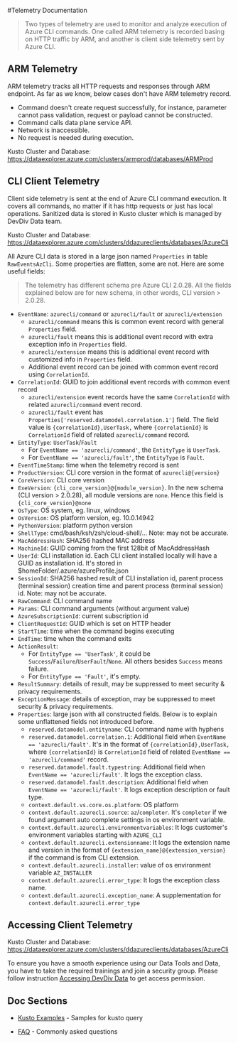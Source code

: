 #Telemetry Documentation

> Two types of telemetry are used to monitor and analyze execution of Azure CLI commands. One called ARM telemetry is recorded basing on HTTP traffic by ARM, and another is client side telemetry sent by Azure CLI.

## ARM Telemetry

ARM telemetry tracks all HTTP requests and responses through ARM endpoint. As far as we know, below cases don't have ARM telemetry record.
- Command doesn't create request successfully, for instance, parameter cannot pass validation, request or payload cannot be constructed.
- Command calls data plane service API.
- Network is inaccessible.
- No request is needed during execution.

Kusto Cluster and Database: https://dataexplorer.azure.com/clusters/armprod/databases/ARMProd


## CLI Client Telemetry

Client side telemetry is sent at the end of Azure CLI command execution. It covers all commands, no matter if it has http requests or just has local operations.
Sanitized data is stored in Kusto cluster which is managed by DevDiv Data team.

Kusto Cluster and Database: https://dataexplorer.azure.com/clusters/ddazureclients/databases/AzureCli

All Azure CLI data is stored in a large json named `Properties` in table `RawEventsAzCli`. Some properties are flatten, some are not. Here are some useful fields:
> The telemetry has different schema pre Azure CLI 2.0.28. All the fields explained below are for new schema, in other words, CLI version > 2.0.28.

- `EventName`: `azurecli/command` or `azurecli/fault` or `azurecli/extension`
    - `azurecli/command` means this is common event record with general `Properties` field.
    - `azurecli/fault` means this is additional event record with extra exception info in `Properties` field.
    - `azurecli/extension` means this is additional event record with customized info in `Properties` field.
    - Additional event record can be joined with common event record using `CorrelationId`.
- `CorrelationId`: GUID to join additional event records with common event record
    - `azurecli/extension` event records have the same `CorrelationId` with related `azurecli/command` event record.
    - `azurecli/fault` event has `Properties['reserved.datamodel.correlation.1']` field. The field value is `{correlationId},UserTask,` where `{correlationId}` is `CorrelationId` field of related `azurecli/command` record.
- `EntityType`: `UserTask`/`Fault`
    - For `EventName == 'azurecli/command'`, the `EntityType` is `UserTask`.
    - For `EventName == 'azurecli/fault'`, the `EntityType` is `Fault`.
- `EventTimeStamp`: time when the telemetry record is sent
- `ProductVersion`: CLI core version in the format of `azurecli@{version}`
- `CoreVersion`: CLI core version
- `ExeVersion`: `{cli_core_version}@{module_version}`. In the new schema (CLI version > 2.0.28), all module versions are `none`. Hence this field is `{cli_core_version}@none`
- `OsType`: OS system, eg. linux, windows
- `OsVersion`: OS platform version, eg. 10.0.14942
- `PythonVersion`: platform python version
- `ShellType`: cmd/bash/ksh/zsh/cloud-shell/... Note: may not be accurate.
- `MacAddressHash`: SHA256 hashed MAC address
- `MachineId`: GUID coming from the first 128bit of MacAddressHash
- `UserId`: CLI installation id. Each CLI client installed locally will have a GUID as installation id. It's stored in $homeFolder/.azure/azureProfile.json
- `SessionId`: SHA256 hashed result of CLI installation id, parent process (terminal session) creation time and parent process (terminal session) id. Note: may not be accurate.
- `RawCommand`: CLI command name
- `Params`: CLI command arguments (without argument value)
- `AzureSubscriptionId`: current subscription id
- `ClientRequestId`: GUID which is set on HTTP header
- `StartTime`: time when the command begins executing
- `EndTime`: time when the command exits
- `ActionResult`: 
    - For `EntityType == 'UserTask'`, it could be `Success`/`Failure`/`UserFault`/`None`. All others besides `Success` means failure.
    - For `EntityType == 'Fault'`, it's empty.
- `ResultSummary`: details of result, may be suppressed to meet security & privacy requirements.
- `ExceptionMessage`: details of exception, may be suppressed to meet security & privacy requirements.
- `Properties`: large json with all constructed fields. Below is to explain some unflattened fields not introduced before.
    - `reserved.datamodel.entityname`: CLI command name with hyphens
    - `reserved.datamodel.correlation.1`: Additional field when `EventName == 'azurecli/fault'`. It's in the format of `{correlationId},UserTask,` where `{correlationId}` is `CorrelationId` field of related `EventName == 'azurecli/command'` record.
    - `reserved.datamodel.fault.typestring`: Additional field when `EventName == 'azurecli/fault'`. It logs the exception class.
    - `reserved.datamodel.fault.description`: Additional field when `EventName == 'azurecli/fault'`. It logs exception description or fault type.
    - `context.default.vs.core.os.platform`: OS platform
    - `context.default.azurecli.source`: `az`/`completer`. It's `completer` if we found argument auto complete settings in os environment variable.
    - `context.default.azurecli.environmentvariables`: It logs customer's environment variables starting with `AZURE_CLI`
    - `context.default.azurecli.extensionname`: It logs the extension name and version in the format of `{extension_name}@{extension_version}` if the command is from CLI extension.
    - `context.default.azurecli.installer`: value of os environment variable `AZ_INSTALLER`
    - `context.default.azurecli.error_type`: It logs the exception class name.
    - `context.default.azurecli.exception_name`: A supplementation for `context.default.azurecli.error_type`

## Accessing Client Telemetry

Kusto Cluster and Database: https://dataexplorer.azure.com/clusters/ddazureclients/databases/AzureCli

To ensure you have a smooth experience using our Data Tools and Data, you have to take the required trainings and join a security group.
Please follow instruction [Accessing DevDiv Data](https://devdiv.visualstudio.com/DevDiv/_wiki/wikis/DevDiv.wiki/9768/Accessing-DevDiv-Data) to get access permission.


## Doc Sections

- [Kusto Examples](kusto_examples.md) - Samples for kusto query

- [FAQ](faq.md) - Commonly asked questions
